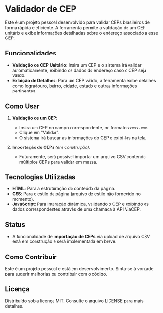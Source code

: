 # Validador de CEP

Este é um projeto pessoal desenvolvido para validar CEPs brasileiros de forma rápida e eficiente. A ferramenta permite a validação de um CEP unitário e exibe informações detalhadas sobre o endereço associado a esse CEP.

## Funcionalidades

- **Validação de CEP Unitário**: Insira um CEP e o sistema irá validar automaticamente, exibindo os dados do endereço caso o CEP seja válido.
- **Exibição de Detalhes**: Para um CEP válido, a ferramenta exibe detalhes como logradouro, bairro, cidade, estado e outras informações pertinentes.

## Como Usar

1. **Validação de um CEP**:
   - Insira um CEP no campo correspondente, no formato `xxxxx-xxx`.
   - Clique em "Validar".
   - O sistema irá buscar as informações do CEP e exibi-las na tela.

2. **Importação de CEPs** *(em construção)*:
   - Futuramente, será possível importar um arquivo CSV contendo múltiplos CEPs para validar em massa.

## Tecnologias Utilizadas

- **HTML**: Para a estruturação do conteúdo da página.
- **CSS**: Para o estilo da página (arquivo de estilo não fornecido no momento).
- **JavaScript**: Para interação dinâmica, validando o CEP e exibindo os dados correspondentes através de uma chamada à API ViaCEP.

## Status

- A funcionalidade de **importação de CEPs** via upload de arquivo CSV está em construção e será implementada em breve.

## Como Contribuir

Este é um projeto pessoal e está em desenvolvimento. Sinta-se à vontade para sugerir melhorias ou contribuir com o código.

## Licença

Distribuído sob a licença MIT. Consulte o arquivo LICENSE para mais detalhes.
